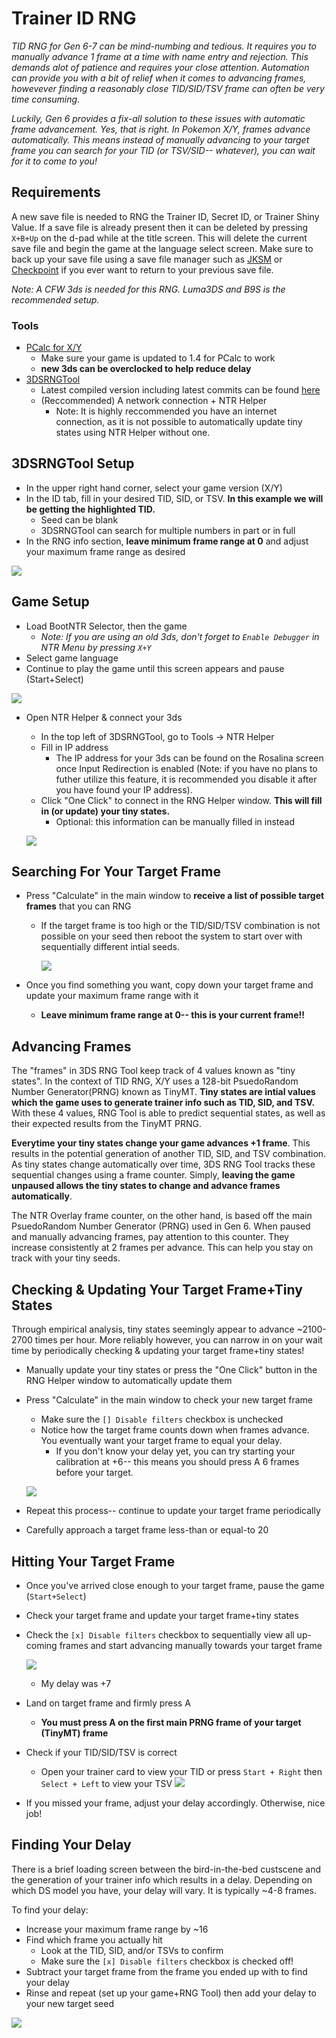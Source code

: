 # Trainer ID RNG
*TID RNG for Gen 6-7 can be mind-numbing and tedious. It requires you to manually advance 1 frame at a time with name entry and rejection. This demands alot of patience and requires your close attention. Automation can provide you with a bit of relief when it comes to advancing frames, howevever finding a reasonably close TID/SID/TSV frame can often be very time consuming.*

*Luckily, Gen 6 provides a fix-all solution to these issues with automatic frame advancement. Yes, that is right. In Pokemon X/Y, frames advance automatically. This means instead of manually advancing to your target frame you can search for your TID (or TSV/SID-- whatever), you can wait for it to come to you!*

## Requirements
A new save file is needed to RNG the Trainer ID, Secret ID, or Trainer Shiny Value. If a save file is already present then it can be deleted by pressing `X+B+Up` on the d-pad while at the title screen. This will delete the current save file and begin the game at the language select screen. Make sure to back up your save file using a save file manager such as [JKSM](https://github.com/J-D-K/JKSM) or [Checkpoint](https://github.com/BernardoGiordano/Checkpoint) if you ever want to return to your previous save file.

*Note: A CFW 3ds is needed for this RNG. Luma3DS and B9S is the recommended setup.*


### Tools
- [PCalc for X/Y](https://pokemonrng.com/downloads/pcalc/xy)
    - Make sure your game is updated to 1.4 for PCalc to work
    - **new 3ds can be overclocked to help reduce delay**
- [3DSRNGTool](https://github.com/wwwwwwzx/3DSRNGTool/releases)
    - Latest compiled version including latest commits can be found [here](https://ci.appveyor.com/project/wwwwwwzx/3dsrngtool/build/artifacts)
    - (Reccommended) A network connection + NTR Helper
      - Note: It is highly reccommended you have an internet connection, as it is not possible to automatically update tiny states using NTR Helper without one.


## 3DSRNGTool Setup
- In the upper right hand corner, select your game version (X/Y)
- In the ID tab, fill in your desired TID, SID, or TSV. **In this example we will be getting the highlighted TID.**
    - Seed can be blank
    - 3DSRNGTool can search for multiple numbers in part or in full
- In the RNG info section, **leave minimum frame range at 0** and adjust your maximum frame range as desired

![](https://i.imgur.com/pZ3brMs.png)

## Game Setup
- Load BootNTR Selector, then the game
  - *Note: If you are using an old 3ds, don't forget to `Enable Debugger` in NTR Menu by pressing `X+Y`*
- Select game language
- Continue to play the game until this screen appears and pause (Start+Select)

![](https://i.imgur.com/IGSWbx6.png)

- Open NTR Helper & connect your 3ds
  - In the top left of 3DSRNGTool, go to Tools -> NTR Helper
  - Fill in IP address
    - The IP address for your 3ds can be found on the Rosalina screen once Input Redirection is enabled (Note: if you have no plans to futher utilize this feature, it is recommended you disable it after you have found your IP address).
  - Click "One Click" to connect in the RNG Helper window. **This will fill in (or update) your tiny states.**
    - Optional: this information can be manually filled in instead

  ![](https://i.imgur.com/I1OAGLL.png)

## Searching For Your Target Frame
- Press "Calculate" in the main window to **receive a list of possible target frames** that you can RNG
  - If the target frame is too high or the TID/SID/TSV combination is not possible on your seed then reboot the system to start over with sequentially different intial seeds.

    ![](https://i.imgur.com/5wtHiWL.png)
    
- Once you find something you want, copy down your target frame and update your maximum frame range with it
  - **Leave minimum frame range at 0-- this is your current frame!!**

## Advancing Frames
The "frames" in 3DS RNG Tool keep track of 4 values known as "tiny states". In the context of TID RNG, X/Y uses a 128-bit PsuedoRandom Number Generator(PRNG) known as TinyMT. **Tiny states are intial values which the game uses to generate trainer info such as TID, SID, and TSV.** With these 4 values, RNG Tool is able to predict sequential states, as well as their expected results from the TinyMT PRNG.

**Everytime your tiny states change your game advances +1 frame**. This results in the potential generation of another TID, SID, and TSV combination. As tiny states change automatically over time, 3DS RNG Tool tracks these sequential changes using a frame counter. Simply, **leaving the game unpaused allows the tiny states to change and advance frames automatically**.

The NTR Overlay frame counter, on the other hand, is based off the main PsuedoRandom Number Generator (PRNG) used in Gen 6. When paused and manually advancing frames, pay attention to this counter. They increase consistently at 2 frames per advance. This can help you stay on track with your tiny seeds.

## Checking & Updating Your Target Frame+Tiny States
Through empirical analysis, tiny states seemingly appear to advance ~2100-2700 times per hour. More reliably however, you can narrow in on your wait time by periodically checking & updating your target frame+tiny states!
- Manually update your tiny states or press the "One Click" button in the RNG Helper window to automatically update them
- Press "Calculate" in the main window to check your new target frame
  - Make sure the `[] Disable filters` checkbox is unchecked
  - Notice how the target frame counts down when frames advance. You eventually want your target frame to equal your delay.
    - If you don't know your delay yet, you can try starting your calibration at +6-- this means you should press A 6 frames before your target.
  
  ![](https://i.imgur.com/3u7exzP.png)
- Repeat this process-- continue to update your target frame periodically
- Carefully approach a target frame less-than or equal-to 20

## Hitting Your Target Frame
- Once you've arrived close enough to your target frame, pause the game (`Start+Select`)
- Check your target frame and update your target frame+tiny states
- Check the `[x] Disable filters` checkbox to sequentially view all up-coming frames and start advancing manually towards your target frame
  
  ![](https://i.imgur.com/A7Heu3c.png)
    - My delay was +7
  
- Land on target frame and firmly press A
  - **You must press A on the first main PRNG frame of your target (TinyMT) frame**
- Check if your TID/SID/TSV is correct
  - Open your trainer card to view your TID or press `Start + Right` then `Select + Left` to view your TSV
![](https://i.imgur.com/qsWPhFv.png)

- If you missed your frame, adjust your delay accordingly. Otherwise, nice job!
  
## Finding Your Delay
There is a brief loading screen between the bird-in-the-bed custscene and the generation of your trainer info which results in a delay. Depending on which DS model you have, your delay will vary. It is typically ~4-8 frames. 

To find your delay:

  - Increase your maximum frame range by ~16
  - Find which frame you actually hit
    - Look at the TID, SID, and/or TSVs to confirm
    - Make sure the `[x] Disable filters` checkbox is checked off!
  - Subtract your target frame from the frame you ended up with to find your delay
  - Rinse and repeat (set up your game+RNG Tool) then add your delay to your new target seed

![](https://i.imgur.com/A7Heu3c.png)
